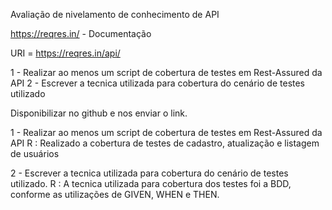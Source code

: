 Avaliação de nivelamento de conhecimento de API

https://reqres.in/ - Documentação

URI = https://reqres.in/api/

1 - Realizar ao menos um script de cobertura de testes em Rest-Assured da API 
2 - Escrever a tecnica utilizada para cobertura do cenário de testes utilizado

Disponibilizar no github e nos enviar o link.

1 - Realizar ao menos um script de cobertura de testes em Rest-Assured da API
R : Realizado a cobertura de testes de cadastro, atualização e listagem de usuários

2 - Escrever a tecnica utilizada para cobertura do cenário de testes utilizado.
R : A tecnica utilizada para cobertura dos testes foi a BDD, conforme as utilizações de GIVEN, WHEN e THEN.